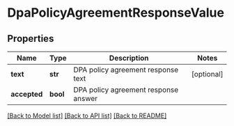 # DpaPolicyAgreementResponseValue

## Properties
Name | Type | Description | Notes
------------ | ------------- | ------------- | -------------
**text** | **str** | DPA policy agreement response text | [optional] 
**accepted** | **bool** | DPA policy agreement response answer | 

[[Back to Model list]](../README.md#documentation-for-models) [[Back to API list]](../README.md#documentation-for-api-endpoints) [[Back to README]](../README.md)

